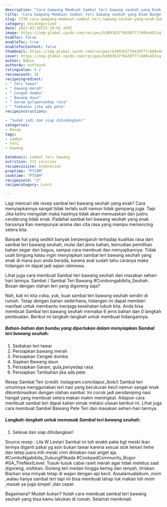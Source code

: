 ```yaml
---
description: "Cara Gampang Membuat Sambal teri bawang seuhah yang Enak Banget"
title: "Cara Gampang Membuat Sambal teri bawang seuhah yang Enak Banget"
slug: 1738-cara-gampang-membuat-sambal-teri-bawang-seuhah-yang-enak-banget
category: Uncategorized
date: 2023-03-20T23:10:01.439Z
image: https://img-global.cpcdn.com/recipes/b3093b37f6438f77/680x482cq70/sambal-teri-bawang-seuhah-foto-resep-utama.jpg
hideToc: false
enableToc: true
enableTocContent: false
thumbnail: https://img-global.cpcdn.com/recipes/b3093b37f6438f77/680x482cq70/sambal-teri-bawang-seuhah-foto-resep-utama.jpg
cover: https://img-global.cpcdn.com/recipes/b3093b37f6438f77/680x482cq70/sambal-teri-bawang-seuhah-foto-resep-utama.jpg
author: Admin
authorAv: notfound
ratingvalue: 4.2
reviewcount: 16
recipeingredient:
- " teri tawar"
- " bawang merah"
- " Cengek domba"
- " Bawang daun"
- " Garam gulapenyedap rasa"
- " Tambahan jika ada pete"
recipeinstructions:

- "Sudah jadi dan siap dihidangkan!"
categories:
- Resep
tags:
- sambal
- teri
- bawang

katakunci: sambal teri bawang 
nutrition: 213 calories
recipecuisine: Indonesian
preptime: "PT29M"
cooktime: "PT56M"
recipeyield: "3"
recipecategory: Lunch

---
```



Lagi mencari ide resep sambal teri bawang seuhah yang enak? Cara menyiapkannya sangat tidak terlalu sulit namun tidak gampang juga. Tapi Jika keliru mengolah maka hasilnya tidak akan memuaskan dan justru cenderung tidak enak. Padahal sambal teri bawang seuhah yang enak harusnya Kan mempunyai aroma dan cita rasa yang mampu memancing selera kita.


Banyak hal yang sedikit banyak berpengaruh terhadap kualitas rasa dari sambal teri bawang seuhah, mulai dari jenis bahan, kemudian pemilihan bahan segar dan bagus, sampai cara membuat dan menyajikannya. Tidak usah bingung kalau ingin menyiapkan sambal teri bawang seuhah yang enak di mana pun anda berada, karena asal sudah tahu caranya maka hidangan ini dapat jadi sajian istimewa.

Lihat juga cara membuat Sambal teri bawang seuhah dan masakan sehari-hari lainnya. Sambel / Sambal Teri Bawang #Combongabibita_Seuhah. Bosan dengan olahan teri yang digoreng saja?


Nah, kali ini kita coba, yuk, buat sambal teri bawang seuhah sendiri di rumah. Tetap dengan bahan sederhana, hidangan ini dapat memberi manfaat untuk membantu menjaga kesehatan tubuh kita. Anda bisa membuat Sambal teri bawang seuhah memakai 6 jenis bahan dan 0 langkah pembuatan. Berikut ini langkah-langkah untuk membuat hidangannya.

<!--inarticleads1-->

##### Bahan-bahan dan bumbu yang diperlukan dalam menyiapkan Sambal teri bawang seuhah:

1. Sediakan  teri tawar
1. Persiapkan  bawang merah
1. Persiapkan  Cengek domba
1. Siapkan  Bawang daun
1. Persiapkan  Garam, gula,penyedap rasa
1. Persiapkan  Tambahan jika ada pete


Resep Sambal Teri (credit: Instagram.com/dapur_ibok/) Sambal teri umumnya menggunakan teri nasi yang berukuran kecil namun sangat enak dikombinasikan dengan olahan sambal. Ini cocok jadi pendamping nasi hangat yang membuat selera makan makin meningkat. Adapun cara membuat sambal teri dapat kalian simak melalui ulasan berikut ini. Lihat juga cara membuat Sambel Bawang Pete Teri dan masakan sehari-hari lainnya. 

<!--inarticleads2-->

##### Langkah-langkah untuk memasak Sambal teri bawang seuhah:


1. Selesai dan siap dihidangkan!

Source resep : Lila W Lestari Sambal ini tuh enakk pake bgt meski ikan terinya diganti pakai yg asin bukan tawar karena sesuai stok lemari hehe dan tetep juara inih meski cmn dimakan nasi anget aja. #ComboNgabibita_DukungPilkada #CookpadCommunity_Bogor #GA_TheNextLevel. Tusuk-tusuk cabai rawit merah agar tidak meletus saat digoreng, sisihkan. Goreng teri medan hingga kering dan renyah, tiriskan. Biarkan sisa minyak tetap di wajan dengan api kecil. Assalamualaikum ,mom ,walau hanya sambal teri tapi ini bisa membuat lahap tuk makan loh mom ,masak ya juga simpel ,dan cepat. 

Bagaimana? Mudah bukan? Itulah cara membuat sambal teri bawang seuhah yang bisa kamu lakukan di rumah. Selamat menikmati
